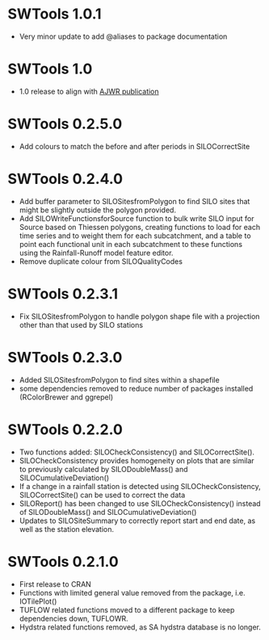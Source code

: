 # SWTools 1.0.1

* Very minor update to add @aliases to package documentation

# SWTools 1.0

* 1.0 release to align with [AJWR publication](https://doi.org/10.1080/13241583.2023.2214989)

# SWTools 0.2.5.0

* Add colours to match the before and after periods in SILOCorrectSite

# SWTools 0.2.4.0

* Add buffer parameter to SILOSitesfromPolygon to find SILO sites that might be slightly outside the polygon provided.
* Add SILOWriteFunctionsforSource function to bulk write SILO input for Source based on Thiessen polygons, creating functions to load for each time series and to weight them for each subcatchment, and a table to point each functional unit in each subcatchment to these functions using the Rainfall-Runoff model feature editor.
* Remove duplicate colour from SILOQualityCodes

# SWTools 0.2.3.1

* Fix SILOSitesfromPolygon to handle polygon shape file with a projection other than that used by SILO stations

# SWTools 0.2.3.0

* Added SILOSitesfromPolygon to find sites within a shapefile
* some dependencies removed to reduce number of packages installed (RColorBrewer and ggrepel)

# SWTools 0.2.2.0

* Two functions added: SILOCheckConsistency() and SILOCorrectSite(). 
* SILOCheckConsistency provides homogeneity on plots that are similar to previously calculated by SILODoubleMass() and SILOCumulativeDeviation()
* If a change in a rainfall station is detected using SILOCheckConsistency, SILOCorrectSite() can be used to correct the data
* SILOReport() has been changed to use SILOCheckConsistency() instead of SILODoubleMass() and SILOCumulativeDeviation()
* Updates to SILOSiteSummary to correctly report start and end date, as well as the station elevation.

# SWTools 0.2.1.0

* First release to CRAN
* Functions with limited general value removed from the package, i.e. IOTilePlot() 
* TUFLOW related functions moved to a different package to keep dependencies down, TUFLOWR.
* Hydstra related functions removed, as SA hydstra database is no longer.
